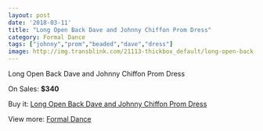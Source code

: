```yaml
---
layout: post
date: '2018-03-11'
title: "Long Open Back Dave and Johnny Chiffon Prom Dress"
category: Formal Dance
tags: ["johnny","prom","beaded","dave","dress"]
image: http://img.transblink.com/21113-thickbox_default/long-open-back-dave-and-johnny-chiffon-prom-dress.jpg
---
```

Long Open Back Dave and Johnny Chiffon Prom Dress

On Sales: **$340**
<a href="https://www.transblink.com/en/formal-dance/6692-long-open-back-dave-and-johnny-chiffon-prom-dress.html"><amp-img layout="responsive" width="600" height="600" src="//img.transblink.com/21113-thickbox_default/long-open-back-dave-and-johnny-chiffon-prom-dress.jpg" alt="Long Open Back Dave and Johnny Chiffon Prom Dress 0" /></a>
<a href="https://www.transblink.com/en/formal-dance/6692-long-open-back-dave-and-johnny-chiffon-prom-dress.html"><amp-img layout="responsive" width="600" height="600" src="//img.transblink.com/21114-thickbox_default/long-open-back-dave-and-johnny-chiffon-prom-dress.jpg" alt="Long Open Back Dave and Johnny Chiffon Prom Dress 1" /></a>

Buy it: [Long Open Back Dave and Johnny Chiffon Prom Dress](https://www.transblink.com/en/formal-dance/6692-long-open-back-dave-and-johnny-chiffon-prom-dress.html "Long Open Back Dave and Johnny Chiffon Prom Dress")

View more: [Formal Dance](https://www.transblink.com/en/6-formal-dance "Formal Dance")